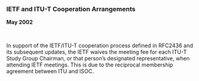 
### IETF and ITU-T Cooperation Arrangements


**May 2002** 


 


In support of the IETF/ITU-T cooperation process defined in RFC2436 and its subsequent updates, the IETF waives the meeting fee for each ITU-T Study Group Chairman, or that person’s designated representative, when attending IETF meetings. This is due to the reciprocal membership agreement between ITU and ISOC.


